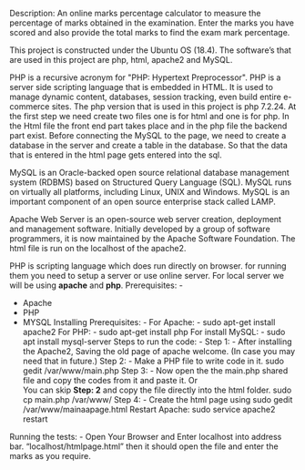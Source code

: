 Description:
An online marks percentage calculator to measure the percentage of marks obtained in the examination. Enter the marks you have scored and also provide the total marks to find the exam mark percentage.

This project is constructed under the Ubuntu OS (18.4).
The software’s that are used in this project are php, html, apache2 and MySQL.

PHP is a recursive acronym for "PHP: Hypertext Preprocessor". PHP is a server side scripting language that is embedded in HTML. It is used to manage dynamic content, databases, session tracking, even build entire e-commerce sites. The php version that is used in this project is php 7.2.24. 
At the first step we need create two files one is for html and one is for php. In the Html file the front end part takes place and in the php file the backend part exist. Before connecting the MySQL to the page, we need to create a database in the server and create a table in the database. So that the data that is entered in the html page gets entered into the sql. 

MySQL is an Oracle-backed open source relational database management system (RDBMS) based on Structured Query Language (SQL). MySQL runs on virtually all platforms, including Linux, UNIX and Windows. MySQL is an important component of an open source enterprise stack called LAMP.

Apache Web Server is an open-source web server creation, deployment and management software. Initially developed by a group of software programmers, it is now maintained by the Apache Software Foundation. The html file is run on the localhost of the apache2.


PHP is scripting language which does run directly on browser. for running them you need to setup a server or use online server. For local server we will be using **apache** and **php**.
 Prerequisites: - 
* Apache
* PHP
* MYSQL
 Installing Prerequisites: - 
For Apache: - sudo apt-get install apache2 
For PHP: - sudo apt-get install php 
For install MySQL: - sudo apt install mysql-server
Steps to run the code: - 
Step 1: - After installing the Apache2, 
Saving the old page of apache welcome. (In case you may need that in future.) 
Step 2: - 
Make a PHP file to write code in it.
 sudo gedit /var/www/main.php 
Step 3: - 
Now open the the main.php shared file and copy the codes from it and paste it. 
                                                                Or 		
You can skip **Step: 2** and copy the file directly into the html folder. 
sudo cp main.php /var/www/ 
Step 4: - 
Create the html page using sudo gedit /var/www/mainaapage.html
Restart Apache: sudo service apache2 restart

Running the tests: - 
Open Your Browser and Enter localhost into address bar. “localhost/htmlpage.html” then it should open the file and enter the marks as you require.
